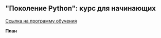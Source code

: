 ## "Поколение Python": курс для начинающих

[Ссылка на программу обучения](https://stepik.org/course/58852/syllabus?search=5823117518)

__План__
